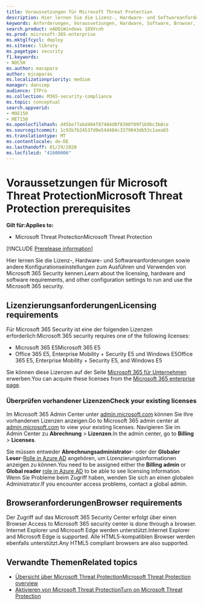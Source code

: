 ```yaml
---
title: Voraussetzungen für Microsoft Threat Protection
description: Hier lernen Sie die Lizenz-, Hardware- und Softwareanforderungen sowie andere Konfigurationseinstellungen für Microsoft Threat Protection kennen.
keywords: Anforderungen, Voraussetzungen, Hardware, Software, Browser, MTP, M365, Lizenz
search.product: eADQiWindows 10XVcnh
ms.prod: microsoft-365-enterprise
ms.mktglfcycl: deploy
ms.sitesec: library
ms.pagetype: security
f1.keywords:
- NOCSH
ms.author: macapara
author: mjcaparas
ms.localizationpriority: medium
manager: dansimp
audience: ITPro
ms.collection: M365-security-compliance
ms.topic: conceptual
search.appverid:
- MOE150
- MET150
ms.openlocfilehash: d45be77abd404f87484d0f8390f09f1b9bc3b8ce
ms.sourcegitcommit: 1c91b7b24537d0e54d484c3379043db53c1aea65
ms.translationtype: MT
ms.contentlocale: de-DE
ms.lasthandoff: 01/29/2020
ms.locfileid: "41600006"
---
```

# <a name="microsoft-threat-protection-prerequisites"></a><span data-ttu-id="2068a-104">Voraussetzungen für Microsoft Threat Protection</span><span class="sxs-lookup"><span data-stu-id="2068a-104">Microsoft Threat Protection prerequisites</span></span>

<span data-ttu-id="2068a-105">**Gilt für:**</span><span class="sxs-lookup"><span data-stu-id="2068a-105">**Applies to:**</span></span>
- <span data-ttu-id="2068a-106">Microsoft Threat Protection</span><span class="sxs-lookup"><span data-stu-id="2068a-106">Microsoft Threat Protection</span></span>

[!INCLUDE [Prerelease information](../includes/prerelease.md)]

<span data-ttu-id="2068a-107">Hier lernen Sie die Lizenz-, Hardware- und Softwareanforderungen sowie andere Konfigurationseinstellungen zum Ausführen und Verwenden von Microsoft 365 Security kennen.</span><span class="sxs-lookup"><span data-stu-id="2068a-107">Learn about the licensing, hardware and software requirements, and other configuration settings to run and use the Microsoft 365 security.</span></span>

## <a name="licensing-requirements"></a><span data-ttu-id="2068a-108">Lizenzierungsanforderungen</span><span class="sxs-lookup"><span data-stu-id="2068a-108">Licensing requirements</span></span>
<span data-ttu-id="2068a-109">Für Microsoft 365 Security ist eine der folgenden Lizenzen erforderlich:</span><span class="sxs-lookup"><span data-stu-id="2068a-109">Microsoft 365 security requires one of the following licenses:</span></span>

- <span data-ttu-id="2068a-110">Microsoft 365 E5</span><span class="sxs-lookup"><span data-stu-id="2068a-110">Microsoft 365 E5</span></span> 
- <span data-ttu-id="2068a-111">Office 365 E5, Enterprise Mobility + Security E5 und Windows E5</span><span class="sxs-lookup"><span data-stu-id="2068a-111">Office 365 E5, Enterprise Mobility + Security E5, and Windows E5</span></span>

<span data-ttu-id="2068a-112">Sie können diese Lizenzen auf der Seite [Microsoft 365 für Unternehmen](https://www.microsoft.com/en-us/microsoft-365/enterprise) erwerben.</span><span class="sxs-lookup"><span data-stu-id="2068a-112">You can acquire these licenses from the [Microsoft 365 enterprise page](https://www.microsoft.com/en-us/microsoft-365/enterprise).</span></span>

### <a name="check-your-existing--licenses"></a><span data-ttu-id="2068a-113">Überprüfen vorhandener Lizenzen</span><span class="sxs-lookup"><span data-stu-id="2068a-113">Check your existing  licenses</span></span>
<span data-ttu-id="2068a-114">Im Microsoft 365 Admin Center unter [admin.microsoft.com](https://admin.microsoft.com/) können Sie Ihre vorhandenen Lizenzen anzeigen.</span><span class="sxs-lookup"><span data-stu-id="2068a-114">Go to Microsoft 365 admin center at [admin.microsoft.com](https://admin.microsoft.com/) to view your existing licenses.</span></span> <span data-ttu-id="2068a-115">Navigieren Sie im Admin Center zu **Abrechnung** > **Lizenzen**.</span><span class="sxs-lookup"><span data-stu-id="2068a-115">In the admin center, go to **Billing** > **Licenses**.</span></span>

<span data-ttu-id="2068a-116">Sie müssen entweder **Abrechnungsadministrator**- oder der **Globaler Leser**-[Rolle in Azure AD](https://docs.microsoft.com/azure/active-directory/users-groups-roles/directory-assign-admin-roles#available-roles) angehören, um Lizenzierungsinformationen anzeigen zu können.</span><span class="sxs-lookup"><span data-stu-id="2068a-116">You need to be assigned either the **Billing admin** or **Global reader** [role in Azure AD](https://docs.microsoft.com/azure/active-directory/users-groups-roles/directory-assign-admin-roles#available-roles) to be able to see licensing information.</span></span> <span data-ttu-id="2068a-117">Wenn Sie Probleme beim Zugriff haben, wenden Sie sich an einen globalen Administrator.</span><span class="sxs-lookup"><span data-stu-id="2068a-117">If you encounter access problems, contact a global admin.</span></span>  

## <a name="browser-requirements"></a><span data-ttu-id="2068a-118">Browseranforderungen</span><span class="sxs-lookup"><span data-stu-id="2068a-118">Browser requirements</span></span>
<span data-ttu-id="2068a-119">Der Zugriff auf das Microsoft 365 Security Center erfolgt über einen Browser.</span><span class="sxs-lookup"><span data-stu-id="2068a-119">Access to Microsoft 365 security center is done through a browser.</span></span> <span data-ttu-id="2068a-120">Internet Explorer und Microsoft Edge werden unterstützt.</span><span class="sxs-lookup"><span data-stu-id="2068a-120">Internet Explorer and Microsoft Edge is supported.</span></span> <span data-ttu-id="2068a-121">Alle HTML5-kompatiblen Browser werden ebenfalls unterstützt.</span><span class="sxs-lookup"><span data-stu-id="2068a-121">Any HTML5 compliant browsers are also supported.</span></span>

## <a name="related-topics"></a><span data-ttu-id="2068a-122">Verwandte Themen</span><span class="sxs-lookup"><span data-stu-id="2068a-122">Related topics</span></span>
- [<span data-ttu-id="2068a-123">Übersicht über Microsoft Threat Protection</span><span class="sxs-lookup"><span data-stu-id="2068a-123">Microsoft Threat Protection overview</span></span>](microsoft-threat-protection.md)
- [<span data-ttu-id="2068a-124">Aktivieren von Microsoft Threat Protection</span><span class="sxs-lookup"><span data-stu-id="2068a-124">Turn on Microsoft Threat Protection</span></span>](mtp-enable.md)